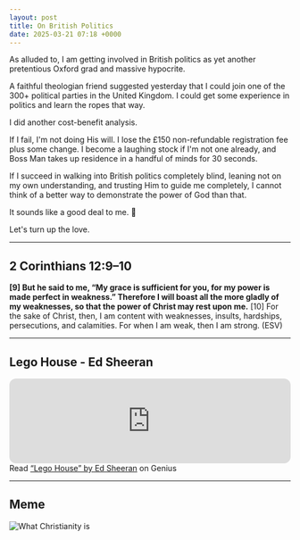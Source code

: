 ```yaml
---
layout: post
title: On British Politics
date: 2025-03-21 07:18 +0000
---
```


As alluded to, I am getting involved in British politics as yet another pretentious Oxford grad and massive hypocrite.

A faithful theologian friend suggested yesterday that I could join one of the 300+ political parties in the United Kingdom. I could get some experience in politics and learn the ropes that way.

I did another cost-benefit analysis.

If I fail, I'm not doing His will. I lose the £150 non-refundable registration fee plus some change. I become a laughing stock if I'm not one already, and Boss Man takes up residence in a handful of minds for 30 seconds.

If I succeed in walking into British politics completely blind, leaning not on my own understanding, and trusting Him to guide me completely, I cannot think of a better way to demonstrate the power of God than that.

It sounds like a good deal to me. 🤔

Let's turn up the love.

---

## 2 Corinthians 12:9–10

**[9] But he said to me, “My grace is sufficient for you, for my power is made perfect in weakness.” Therefore I will boast all the more gladly of my weaknesses, so that the power of Christ may rest upon me.** [10] For the sake of Christ, then, I am content with weaknesses, insults, hardships, persecutions, and calamities. For when I am weak, then I am strong. (ESV)

---

## Lego House - Ed Sheeran

<iframe style="border-radius:12px" src="https://open.spotify.com/embed/track/5ubHAQtKuFfiG4FXfLP804?utm_source=generator&theme=0" width="100%" height="152" frameBorder="0" allowfullscreen="" allow="autoplay; clipboard-write; encrypted-media; fullscreen; picture-in-picture" loading="lazy"></iframe>

<div id='rg_embed_link_71784' class='rg_embed_link' data-song-id='71784'>Read <a href='https://genius.com/Ed-sheeran-lego-house-lyrics'>“Lego House” by Ed Sheeran</a> on Genius</div> <script crossorigin src='https://genius.com/songs/71784/embed.js'></script>

---

## Meme

![What Christianity is](/7p12ZkTdewucNkg7mw.png)
